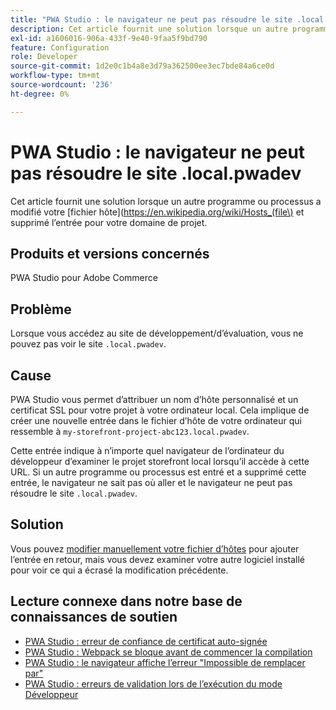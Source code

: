 ```yaml
---
title: "PWA Studio : le navigateur ne peut pas résoudre le site .local.pwadev"
description: Cet article fournit une solution lorsque un autre programme ou processus a modifié votre [fichier hôte](https://en.wikipedia.org/wiki/Hosts_(file\) et supprimé l’entrée pour votre domaine de projet.
exl-id: a1606016-906a-433f-9e40-9faa5f9bd790
feature: Configuration
role: Developer
source-git-commit: 1d2e0c1b4a8e3d79a362500ee3ec7bde84a6ce0d
workflow-type: tm+mt
source-wordcount: '236'
ht-degree: 0%

---
```


# PWA Studio : le navigateur ne peut pas résoudre le site .local.pwadev

Cet article fournit une solution lorsque un autre programme ou processus a modifié votre [fichier hôte](https://en.wikipedia.org/wiki/Hosts_(file\) et supprimé l’entrée pour votre domaine de projet.

## Produits et versions concernés

PWA Studio pour Adobe Commerce

## Problème

Lorsque vous accédez au site de développement/d’évaluation, vous ne pouvez pas voir le site `.local.pwadev`.

## Cause

PWA Studio vous permet d’attribuer un nom d’hôte personnalisé et un certificat SSL pour votre projet à votre ordinateur local. Cela implique de créer une nouvelle entrée dans le fichier d’hôte de votre ordinateur qui ressemble à `my-storefront-project-abc123.local.pwadev`.

Cette entrée indique à n’importe quel navigateur de l’ordinateur du développeur d’examiner le projet storefront local lorsqu’il accède à cette URL. Si un autre programme ou processus est entré et a supprimé cette entrée, le navigateur ne sait pas où aller et le navigateur ne peut pas résoudre le site `.local.pwadev`.

## Solution

Vous pouvez [modifier manuellement votre fichier d’hôtes](https://support.rackspace.com/how-to/modify-your-hosts-file/) pour ajouter l’entrée en retour, mais vous devez examiner votre autre logiciel installé pour voir ce qui a écrasé la modification précédente.

## Lecture connexe dans notre base de connaissances de soutien

* [PWA Studio : erreur de confiance de certificat auto-signée](https://support.magento.com/hc/en-us/articles/360038973172)
* [PWA Studio : Webpack se bloque avant de commencer la compilation](/help/troubleshooting/miscellaneous/pwa-studio-webpack-hangs-before-beginning-compilation.md)
* [PWA Studio : le navigateur affiche l’erreur &quot;Impossible de remplacer par&quot;](/help/troubleshooting/miscellaneous/pwa-studio-browser-displays-cannot-proxy-to-error.md)
* [PWA Studio : erreurs de validation lors de l’exécution du mode Développeur](/help/troubleshooting/miscellaneous/pwa-studio-validation-errors-when-running-developer-mode.md)
